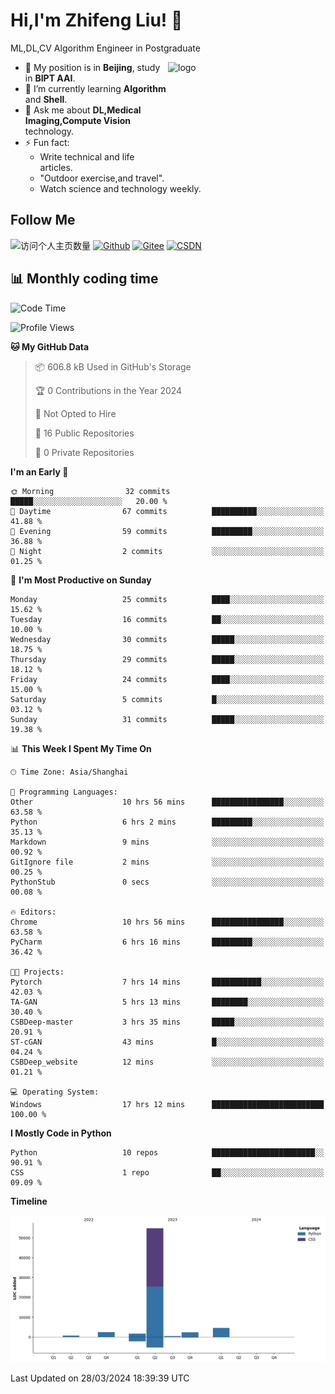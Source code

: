<!--
**stonedada/stonedada** is a ✨ _special_ ✨ repository because its `README.md` (this file) appears on your GitHub profile.

Here are some ideas to get you started:

- 🔭 I’m currently working on ...
- 🌱 I’m currently learning ...
- 👯 I’m looking to collaborate on ...
- 🤔 I’m looking for help with ...
- 💬 Ask me about ...
- 📫 How to reach me: ...
- 😄 Pronouns: ...
- ⚡ Fun fact: ...
-->
# Hi,I'm Zhifeng Liu! 👋
ML,DL,CV Algorithm Engineer in Postgraduate

<img src="https://github-readme-stats-git-masterrstaa-rickstaa.vercel.app/api?username=stonedada&show_icons=true&count_private=true&theme=vue" alt="logo" height="160" align="right" width="50%" />

- 🔭 My position is in **Beijing**, study in **BIPT AAI**.
- 🌱 I’m currently learning **Algorithm** and **Shell**.
- 💬 Ask me about **DL,Medical Imaging,Compute Vision** technology.
- ⚡ Fun fact: 
  - Write technical and life articles.
  - "Outdoor exercise,and travel".
  - Watch science and technology weekly.

## Follow Me
![访问个人主页数量](https://komarev.com/ghpvc/?username=stonedada&color=green)
[![Github](https://img.shields.io/github/followers/stonedada?label=Github&style=social)](https://github.com/stonedada)
[![Gitee](https://img.shields.io/badge/-Gitee-EA4335?style=flat-square&logo=Gitee&logoColor=white)](https://gitee.com/liu-shitou)
[![CSDN](https://img.shields.io/badge/-CSDN-c14438?style=flat-square&logo=C&logoColor=white)](https://blog.csdn.net/weixin_43913261?type=blog)
<!--
## GitHub Infos

<img src="https://github-profile-trophy.vercel.app/?username=stonedada&theme=flat&column=7" alt="logo" height="160" align="center" style="margin: auto;" />
[![GitHub Streak](https://github-readme-streak-stats.herokuapp.com/?user=stonedada&theme=vue)](https://github.com/stonedada)

<a href="https://github.com/stonedada">
  <img src="https://github-readme-stats-git-masterrstaa-rickstaa.vercel.app/api/top-langs/?username=stonedada&layout=compact&theme=vue" />
</a>

[![Anser's wakatime stats](https://github-readme-stats.vercel.app/api/wakatime?username=stonedada&layout=compact&custom_title=Wakatime%20Stats%20(this%20week))](https://wakatime.com/@stonedada)
-->

## :bar_chart: Monthly coding time

<!--START_SECTION:waka-->
![Code Time](http://img.shields.io/badge/Code%20Time-859%20hrs%2056%20mins-blue)

![Profile Views](http://img.shields.io/badge/Profile%20Views-2-blue)

**🐱 My GitHub Data** 

> 📦 606.8 kB Used in GitHub's Storage 
 > 
> 🏆 0 Contributions in the Year 2024
 > 
> 🚫 Not Opted to Hire
 > 
> 📜 16 Public Repositories 
 > 
> 🔑 0 Private Repositories 
 > 
**I'm an Early 🐤** 

```text
🌞 Morning                32 commits          █████░░░░░░░░░░░░░░░░░░░░   20.00 % 
🌆 Daytime                67 commits          ██████████░░░░░░░░░░░░░░░   41.88 % 
🌃 Evening                59 commits          █████████░░░░░░░░░░░░░░░░   36.88 % 
🌙 Night                  2 commits           ░░░░░░░░░░░░░░░░░░░░░░░░░   01.25 % 
```
📅 **I'm Most Productive on Sunday** 

```text
Monday                   25 commits          ████░░░░░░░░░░░░░░░░░░░░░   15.62 % 
Tuesday                  16 commits          ██░░░░░░░░░░░░░░░░░░░░░░░   10.00 % 
Wednesday                30 commits          █████░░░░░░░░░░░░░░░░░░░░   18.75 % 
Thursday                 29 commits          █████░░░░░░░░░░░░░░░░░░░░   18.12 % 
Friday                   24 commits          ████░░░░░░░░░░░░░░░░░░░░░   15.00 % 
Saturday                 5 commits           █░░░░░░░░░░░░░░░░░░░░░░░░   03.12 % 
Sunday                   31 commits          █████░░░░░░░░░░░░░░░░░░░░   19.38 % 
```


📊 **This Week I Spent My Time On** 

```text
🕑︎ Time Zone: Asia/Shanghai

💬 Programming Languages: 
Other                    10 hrs 56 mins      ████████████████░░░░░░░░░   63.58 % 
Python                   6 hrs 2 mins        █████████░░░░░░░░░░░░░░░░   35.13 % 
Markdown                 9 mins              ░░░░░░░░░░░░░░░░░░░░░░░░░   00.92 % 
GitIgnore file           2 mins              ░░░░░░░░░░░░░░░░░░░░░░░░░   00.25 % 
PythonStub               0 secs              ░░░░░░░░░░░░░░░░░░░░░░░░░   00.08 % 

🔥 Editors: 
Chrome                   10 hrs 56 mins      ████████████████░░░░░░░░░   63.58 % 
PyCharm                  6 hrs 16 mins       █████████░░░░░░░░░░░░░░░░   36.42 % 

🐱‍💻 Projects: 
Pytorch                  7 hrs 14 mins       ███████████░░░░░░░░░░░░░░   42.03 % 
TA-GAN                   5 hrs 13 mins       ████████░░░░░░░░░░░░░░░░░   30.40 % 
CSBDeep-master           3 hrs 35 mins       █████░░░░░░░░░░░░░░░░░░░░   20.91 % 
ST-cGAN                  43 mins             █░░░░░░░░░░░░░░░░░░░░░░░░   04.24 % 
CSBDeep_website          12 mins             ░░░░░░░░░░░░░░░░░░░░░░░░░   01.21 % 

💻 Operating System: 
Windows                  17 hrs 12 mins      █████████████████████████   100.00 % 
```

**I Mostly Code in Python** 

```text
Python                   10 repos            ███████████████████████░░   90.91 % 
CSS                      1 repo              ██░░░░░░░░░░░░░░░░░░░░░░░   09.09 % 
```



**Timeline**

![Lines of Code chart](https://raw.githubusercontent.com/stonedada/stonedada/main/assets/bar_graph.png)


 Last Updated on 28/03/2024 18:39:39 UTC
<!--END_SECTION:waka-->